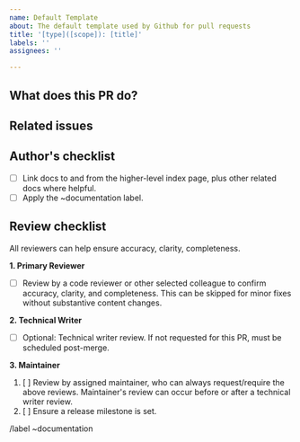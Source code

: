 ```yaml
---
name: Default Template
about: The default template used by Github for pull requests
title: '[type]([scope]): [title]'
labels: ''
assignees: ''

---
```


<!-- Thank you for concidering to create a pull request for this project.
To ensure a smoove transition, please follow the steps detailed bellow.

If you wish to use a different pull request template, the following templates are available.

[New features](?template=feature_template.md): Should be used for new features
[Enhancements](?template=Enhancements_template.md): Should be used for enhancements to existing features
[Optimisation](?template=optimisation_template.md): Should be used when optimising code without affecting intent
[Refactoring](?template=refactor_template.md): Should be used when refactoring code
[Stylisation](?template=style_template.md): Should be used for style changes (line breaks, typos, syntax)
[Documentation Changes](?template=documentation_template.md): Should be used for updating the documentation
 -->

## What does this PR do?

<!-- Briefly describe what this PR is about. -->

## Related issues

<!-- Link related issues below. Insert the issue link or reference after the word "Closes" if merging this should automatically close it. -->

## Author's checklist
- [ ] Link docs to and from the higher-level index page, plus other related docs where helpful.
- [ ] Apply the ~documentation label.

## Review checklist

All reviewers can help ensure accuracy, clarity, completeness.

**1. Primary Reviewer**

* [ ] Review by a code reviewer or other selected colleague to confirm accuracy, clarity, and completeness. This can be skipped for minor fixes without substantive content changes.

**2. Technical Writer**

* [ ] Optional: Technical writer review. If not requested for this PR, must be scheduled post-merge.

**3. Maintainer**

1. [ ] Review by assigned maintainer, who can always request/require the above reviews. Maintainer's review can occur before or after a technical writer review.
1. [ ] Ensure a release milestone is set.

/label ~documentation
